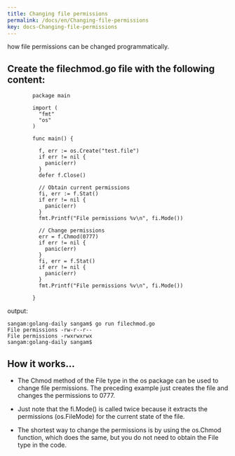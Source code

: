 ```yaml
---
title: Changing file permissions
permalink: /docs/en/Changing-file-permissions
key: docs-Changing-file-permissions
---
```



how file permissions can be changed programmatically. 

## Create the filechmod.go file with the following content:
```
        package main

        import (
          "fmt"
          "os"
        )

        func main() {

          f, err := os.Create("test.file")
          if err != nil {
            panic(err)
          }
          defer f.Close()

          // Obtain current permissions
          fi, err := f.Stat()
          if err != nil {
            panic(err)
          }
          fmt.Printf("File permissions %v\n", fi.Mode())

          // Change permissions
          err = f.Chmod(0777)
          if err != nil {
            panic(err)
          }
          fi, err = f.Stat()
          if err != nil {
            panic(err)
          }
          fmt.Printf("File permissions %v\n", fi.Mode())

        }

```
output:

```
sangam:golang-daily sangam$ go run filechmod.go
File permissions -rw-r--r--
File permissions -rwxrwxrwx
sangam:golang-daily sangam$ 

```
## How it works...

- The Chmod method of the File type in the os package can be used to change file permissions. The preceding example just creates the file and changes the permissions to 0777.

- Just note that the fi.Mode() is called twice because it extracts the permissions (os.FileMode) for the current state of the file.

- The shortest way to change the permissions is by using the os.Chmod function, which does the same, but you do not need to obtain the File type in the code.
